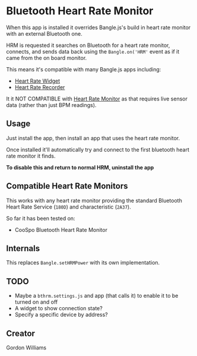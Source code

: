 # Bluetooth Heart Rate Monitor

When this app is installed it overrides Bangle.js's build in heart rate monitor with an external Bluetooth one.

HRM is requested it searches on Bluetooth for a heart rate monitor, connects, and sends data back using the `Bangle.on('HRM'` event as if it came from the on board monitor.

This means it's compatible with many Bangle.js apps including:

* [Heart Rate Widget](https://banglejs.com/apps/#widhrt)
* [Heart Rate Recorder](https://banglejs.com/apps/#heart)

It it NOT COMPATIBLE with [Heart Rate Monitor](https://banglejs.com/apps/#hrm)
as that requires live sensor data (rather than just BPM readings).

## Usage

Just install the app, then install an app that uses the heart rate monitor.

Once installed it'll automatically try and connect to the first bluetooth
heart rate monitor it finds.

**To disable this and return to normal HRM, uninstall the app**

## Compatible Heart Rate Monitors

This works with any heart rate monitor providing the standard Bluetooth
Heart Rate Service (`180D`) and characteristic (`2A37`).

So far it has been tested on:

* CooSpo Bluetooth Heart Rate Monitor

## Internals

This replaces `Bangle.setHRMPower` with its own implementation.

## TODO

* Maybe a `bthrm.settings.js` and app (that calls it) to enable it to be turned on and off
* A widget to show connection state?
* Specify a specific device by address?

## Creator

Gordon Williams
